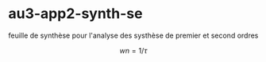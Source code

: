 # au3-app2-synth-se
feuille de synthèse pour l'analyse des systhèse de premier et second ordres

$$wn = 1/\tau$$

